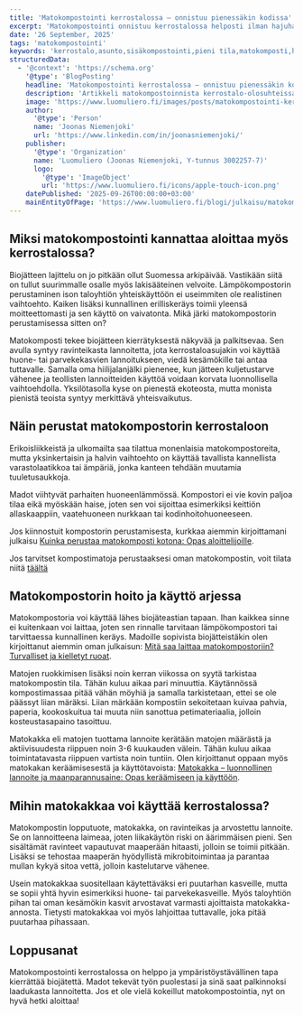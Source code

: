 ```yaml
---
title: 'Matokompostointi kerrostalossa – onnistuu pienessäkin kodissa'
excerpt: 'Matokompostointi onnistuu kerrostalossa helposti ilman hajuhaittoja. Opi perustamaan oma matokomposti ja hyödyntämään matokakka huonekasveissa, parvekkeella tai mökillä.'
date: '26 September, 2025'
tags: 'matokompostointi'
keywords: 'kerrostalo,asunto,sisäkompostointi,pieni tila,matokomposti,hajuton,huonekasvit,parveke,mökki,biojäte,keittiöjäte,kompostointi,helppous,vähätilainen,kaupunkikompostointi,ekologisuus,ympäristö,asuminen,kierrätys,ravinnekierto,jätteiden hyödyntäminen'
structuredData:
  - '@context': 'https://schema.org'
    '@type': 'BlogPosting'
    headline: 'Matokompostointi kerrostalossa – onnistuu pienessäkin kodissa'
    description: 'Artikkeli matokompostoinnista kerrostalo-olosuhteissa: miten aloittaa helposti, mitä hyötyjä syntyy ja miten matokakkaa voi hyödyntää kaupunkiympäristössä.'
    image: 'https://www.luomuliero.fi/images/posts/matokompostointi-kerrostalossa-onnistuu-pienessakin-kodissa/matokomposti_kerrostalossa-1200.jpg'
    author:
      '@type': 'Person'
      name: 'Joonas Niemenjoki'
      url: 'https://www.linkedin.com/in/joonasniemenjoki/'
    publisher:
      '@type': 'Organization'
      name: 'Luomuliero (Joonas Niemenjoki, Y-tunnus 3002257-7)'
      logo:
        '@type': 'ImageObject'
        url: 'https://www.luomuliero.fi/icons/apple-touch-icon.png'
    datePublished: '2025-09-26T00:00:00+03:00'
    mainEntityOfPage: 'https://www.luomuliero.fi/blogi/julkaisu/matokompostointi-kerrostalossa-onnistuu-pienessakin-kodissa'
---
```


## Miksi matokompostointi kannattaa aloittaa myös kerrostalossa?

Biojätteen lajittelu on jo pitkään ollut Suomessa arkipäivää. Vastikään siitä on tullut suurimmalle osalle myös lakisääteinen velvoite. Lämpökompostorin perustaminen ison taloyhtiön yhteiskäyttöön ei useimmiten ole realistinen vaihtoehto. Kaiken lisäksi kunnallinen erilliskeräys toimii yleensä moitteettomasti ja sen käyttö on vaivatonta. Mikä järki matokompostorin perustamisessa sitten on?

Matokomposti tekee biojätteen kierrätyksestä näkyvää ja palkitsevaa. Sen avulla syntyy ravinteikasta lannoitetta, jota kerrostaloasujakin voi käyttää huone- tai parvekekasvien lannoitukseen, viedä kesämökille tai antaa tuttavalle. Samalla oma hiilijalanjälki pienenee, kun jätteen kuljetustarve vähenee ja teollisten lannoitteiden käyttöä voidaan korvata luonnollisella vaihtoehdolla. Yksilötasolla kyse on pienestä ekoteosta, mutta monista pienistä teoista syntyy merkittävä yhteisvaikutus.

## Näin perustat matokompostorin kerrostaloon

Erikoisliikkeistä ja ulkomailta saa tilattua monenlaisia matokompostoreita, mutta yksinkertaisin ja halvin vaihtoehto on käyttää tavallista kannellista varastolaatikkoa tai ämpäriä, jonka kanteen tehdään muutamia tuuletusaukkoja.

Madot viihtyvät parhaiten huoneenlämmössä. Kompostori ei vie kovin paljoa tilaa eikä myöskään haise, joten sen voi sijoittaa esimerkiksi keittiön allaskaappiin, vaatehuoneen nurkkaan tai kodinhoitohuoneeseen.

Jos kiinnostuit kompostorin perustamisesta, kurkkaa aiemmin kirjoittamani julkaisu [Kuinka perustaa matokomposti kotona: Opas aloittelijoille](https://www.luomuliero.fi/blogi/julkaisu/kuinka-perustaa-matokomposti-kotona-opas-aloittelijoille).

<aside>Jos tarvitset kompostimatoja perustaaksesi oman matokompostin, voit tilata niitä <a href="https://www.luomuliero.fi/madot">täältä</a></aside>

## Matokompostorin hoito ja käyttö arjessa

Matokompostoria voi käyttää lähes biojäteastian tapaan. Ihan kaikkea sinne ei kuitenkaan voi laittaa, joten sen rinnalle tarvitaan lämpökompostori tai tarvittaessa kunnallinen keräys. Madoille sopivista biojätteistäkin olen kirjoittanut aiemmin oman julkaisun: [Mitä saa laittaa matokompostoriin? Turvalliset ja kielletyt ruoat](https://www.luomuliero.fi/blogi/julkaisu/mita-saa-laittaa-matokompostoriin-turvalliset-ja-kielletyt-ruoat).

Matojen ruokkimisen lisäksi noin kerran viikossa on syytä tarkistaa matokompostin tila. Tähän kuluu aikaa pari minuuttia. Käytännössä kompostimassaa pitää vähän möyhiä ja samalla tarkistetaan, ettei se ole päässyt liian märäksi. Liian märkään kompostiin sekoitetaan kuivaa pahvia, paperia, kookoskuitua tai muuta niin sanottua petimateriaalia, jolloin kosteustasapaino tasoittuu.

Matokakka eli matojen tuottama lannoite kerätään matojen määrästä ja aktiivisuudesta riippuen noin 3-6 kuukauden välein. Tähän kuluu aikaa toimintatavasta riippuen vartista noin tuntiin. Olen kirjoittanut oppaan myös matokakan keräämisesestä ja käyttötavoista: [Matokakka – luonnollinen lannoite ja maanparannusaine: Opas keräämiseen ja käyttöön](https://www.luomuliero.fi/blogi/julkaisu/matokakka-luonnollinen-lannoite-opas-aloittelijoille).

## Mihin matokakkaa voi käyttää kerrostalossa?

Matokompostin lopputuote, matokakka, on ravinteikas ja arvostettu lannoite. Se on lannoitteena laimeaa, joten liikakäytön riski on äärimmäisen pieni. Sen sisältämät ravinteet vapautuvat maaperään hitaasti, jolloin se toimii pitkään. Lisäksi se tehostaa maaperän hyödyllistä mikrobitoimintaa ja parantaa mullan kykyä sitoa vettä, jolloin kastelutarve vähenee.

Usein matokakkaa suositellaan käytettäväksi eri puutarhan kasveille, mutta se sopii yhtä hyvin esimerkiksi huone- tai parvekekasveille. Myös taloyhtiön pihan tai oman kesämökin kasvit arvostavat varmasti ajoittaista matokakka-annosta. Tietysti matokakkaa voi myös lahjoittaa tuttavalle, joka pitää puutarhaa pihassaan.

## Loppusanat

Matokompostointi kerrostalossa on helppo ja ympäristöystävällinen tapa kierrättää biojätettä. Madot tekevät työn puolestasi ja sinä saat palkinnoksi laadukasta lannoitetta. Jos et ole vielä kokeillut matokompostointia, nyt on hyvä hetki aloittaa!
